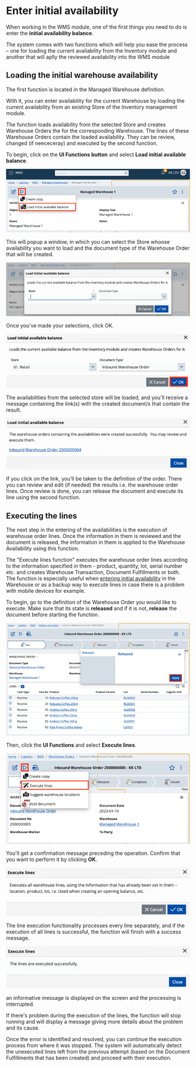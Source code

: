 # Enter initial availability

When working in the WMS module, one of the first things you need to do is enter the **initial availability balance**. 

The system comes with two functions which will help you ease the process – one for loading the current availability from the Inventory module and another that will aplly the reviewed availability into the WMS module

## Loading the initial warehouse availability

The first function is located in the Managed Warehouse definition. 

With it, you can enter availability for the current Warehouse by loading the current availability from an existing Store of the Inventory management module. 

The function loads availability from the selected Store and creates Warehouse Orders the for the corresponding Warehouse. The lines of these Warehouse Orders contain the loaded availability. They can be review, changed (if neececeray) and executed by the second function.

To begin, click on the **UI Functions button** and select **Load initial available balance**.

![Picture](pictures/loadinitbalance.png)

This will popup a window, in which you can select the Store whoose availability you want to load and the document type of the Warehouse Order that will be created.

![Picture](pictures/window.png)

Once you’ve made your selections, click OK.

![Picture](pictures/button-ok.png)

The availabilities from the selected store will be loaded, and you'll receive a message containing the link(s) with the created document/s that contain the result.

![Picture](pictures/message-link.png)

If you click on the link, you’ll be taken to the definition of the order. There you can review and edit (if needed) the results i.e. the warehouse order lines. Once review is done,  you can release the document and execute its line using the second function.

## Executing the lines

The next step in the entering of the availabilities is the execution of warehouse order lines. Once the information in them is reviewed and the document is released, the information in them is applied to the Warehouse Availability using this function.

The "Execute lines function" executes the warehouse order lines according to the information specified in them - product, quantity, lot, serial number etc. and creates Warehouse Transaction, Document Fulfillments or both. The function is especially useful when [entering initial availability](/modules/logistics/wms/how-to/initial-availability.md) in the Warehouse or as a backup way to execute lines in case there is a problem with mobile devices for example.

To begin, go to the definition of the Warehouse Order you would like to execute. Make sure that its state is **released** and if it is not, **release** the document before starting the function.

![Picture](pictures/release-document.png)

Then, click the **UI Functions** and select **Execute lines**.

![Picture](pictures/executelines.png)

You'll get a confirmation message preceding the operation. Confirm that you want to perform it by clicking **OK**.

![Picture](pictures/warning-message.png)

The line execution functionality processes every line separately, and if the execution of all lines is successful, the function will finish with a success message. 

![Picture](pictures/success.png)

an informative message is displayed on the screen and the processing is interrupted.

If there's problem during the execution of the lines, the function will stop running and will display a message giving more details about the problem and its cause.

Once the error is identified and resolved, you can continue the execution process from where it was stopped. The system will automatically detect the unexecuted lines left from the previous attempt (based on the Document Fulfillments that has been created) and proceed with their execution.
